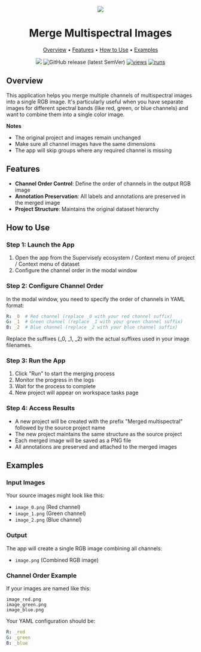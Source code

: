 <div align="center" markdown> 

<img src="https://github.com/user-attachments/assets/adf46d70-fb78-4089-84bc-be469464b993"/>

# Merge Multispectral Images
  
<p align="center">
  <a href="#overview">Overview</a> •
  <a href="#features">Features</a> •
  <a href="#how-to-use">How to Use</a> •
  <a href="#examples">Examples</a>
</p>

[![](https://img.shields.io/badge/slack-chat-green.svg?logo=slack)](https://supervisely.com/slack)
![GitHub release (latest SemVer)](https://img.shields.io/github/v/release/supervisely-ecosystem/merge-multispectral)
[![views](https://app.supervisely.com/img/badges/views/supervisely-ecosystem/merge-multispectral.png)](https://supervisely.com)
[![runs](https://app.supervisely.com/img/badges/runs/supervisely-ecosystem/merge-multispectral.png)](https://supervisely.com)

</div>

## Overview

This application helps you merge multiple channels of multispectral images into a single RGB image. It's particularly useful when you have separate images for different spectral bands (like red, green, or blue channels) and want to combine them into a single color image.

**Notes**

- The original project and images remain unchanged
- Make sure all channel images have the same dimensions
- The app will skip groups where any required channel is missing

## Features

- **Channel Order Control**: Define the order of channels in the output RGB image
- **Annotation Preservation**: All labels and annotations are preserved in the merged image
- **Project Structure**: Maintains the original dataset hierarchy

## How to Use

### Step 1: Launch the App

1. Open the app from the Supervisely ecosystem / Context menu of project / Context menu of dataset
2. Configure the channel order in the modal window

### Step 2: Configure Channel Order

In the modal window, you need to specify the order of channels in YAML format:
```yaml
R: _0  # Red channel (replace _0 with your red channel suffix)
G: _1  # Green channel (replace _1 with your green channel suffix)
B: _2  # Blue channel (replace _2 with your blue channel suffix)
```

Replace the suffixes (_0, _1, _2) with the actual suffixes used in your image filenames.

### Step 3: Run the App

1. Click "Run" to start the merging process
2. Monitor the progress in the logs
3. Wait for the process to complete
4. New project will appear on workspace tasks page

### Step 4: Access Results

- A new project will be created with the prefix "Merged multispectral" followed by the source project name
- The new project maintains the same structure as the source project
- Each merged image will be saved as a PNG file
- All annotations are preserved and attached to the merged images

## Examples

### Input Images

Your source images might look like this:
- `image_0.png` (Red channel)
- `image_1.png` (Green channel)
- `image_2.png` (Blue channel)

### Output
The app will create a single RGB image combining all channels:
- `image.png` (Combined RGB image)

### Channel Order Example

If your images are named like this:

```text
image_red.png
image_green.png
image_blue.png
```

Your YAML configuration should be:

```yaml
R: _red
G: _green
B: _blue
```
